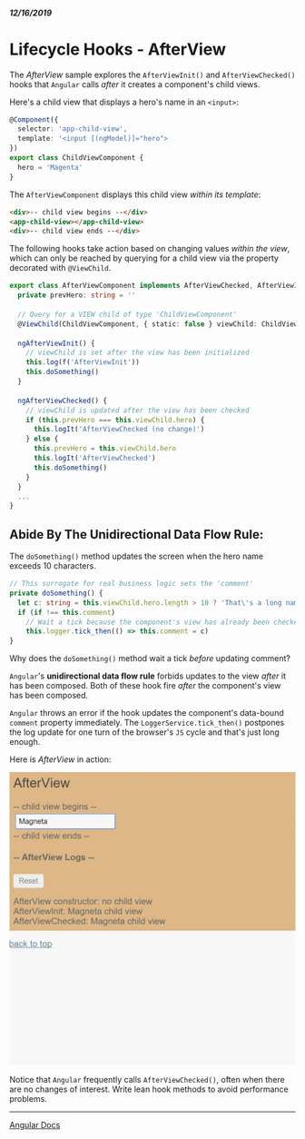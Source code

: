 ##### 12/16/2019
# Lifecycle Hooks - AfterView
The _AfterView_ sample explores the `AfterViewInit()` and `AfterViewChecked()` hooks that `Angular` calls _after_ it creates a component's child views.

Here's a child view that displays a hero's name in an `<input>`:

```ts
@Component({
  selector: 'app-child-view',
  template: '<input [(ngModel)]="hero">
})
export class ChildViewComponent {
  hero = 'Magenta'
}
```

The `AfterViewComponent` displays this child view _within its template_:

```html
<div>-- child view begins --</div>
<app-child-view></app-child-view>
<div>-- child view ends --</div>
```

The following hooks take action based on changing values _within the view_, which can only be reached by querying for a child view via the property decorated with `@ViewChild`.

```ts
export class AfterViewComponent implements AfterViewChecked, AfterViewInit {
  private prevHero: string = ''

  // Query for a VIEW child of type 'ChildViewComponent'
  @ViewChild(ChildViewComponent, { static: false } viewChild: ChildViewComponent)

  ngAfterViewInit() {
    // viewChild is set after the view has been initialized
    this.log(f('AfterViewInit'))
    this.doSomething()
  }

  ngAfterViewChecked() {
    // viewChild is updated after the view has been checked
    if (this.prevHero === this.viewChild.hero) {
      this.logIt('AfterViewChecked (no change)')
    } else {
      this.prevHero = this.viewChild.hero
      this.logIt('AfterViewChecked')
      this.doSomething()
    }
  }
  ...
}
```

## Abide By The Unidirectional Data Flow Rule:
The `doSomething()` method updates the screen when the hero name exceeds 10 characters.

```ts
// This surrogate for real business logic sets the 'comment'
private doSomething() {
  let c: string = this.viewChild.hero.length > 10 ? 'That\'s a long name' : ''
  if (if !== this.comment)
    // Wait a tick because the component's view has already been checked
    this.logger.tick_then(() => this.comment = c)
}
```

Why does the `doSomething()` method wait a tick _before_ updating comment?

`Angular`'s **unidirectional data flow rule** forbids updates to the view _after_ it has been composed.  Both of these hook fire _after_ the component's view has been composed.

`Angular` throws an error if the hook updates the component's data-bound `comment` property immediately. The `LoggerService.tick_then()` postpones the log update for one turn of the browser's `JS` cycle and that's just long enough.

Here is _AfterView_ in action:

![AfterView](../../../Assets/afterViewDemo.gif)

Notice that `Angular` frequently calls `AfterViewChecked()`, often when there are no changes of interest.  Write lean hook methods to avoid performance problems.

---

[Angular Docs](https://angular.io/guide/lifecycle-hooks#afterview)